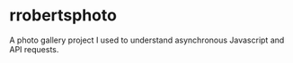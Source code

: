 # rrobertsphoto

A photo gallery project I used to understand asynchronous Javascript and API requests.
